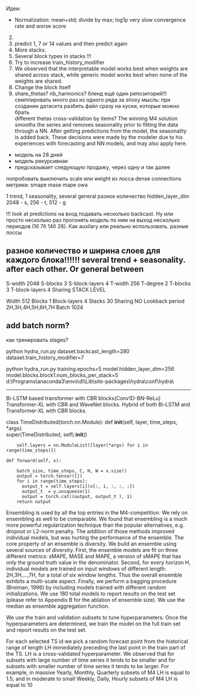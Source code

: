 Идеи:
- Normalization: mean+std; divide by max; log1p
very slow convergence rate and worse score
2. 
3. predict 1, 7 or 14 values and then predict again
4. More stacks.
5. Several block types in stacks !!!
6. Try to increase train_history_modifier
7. We observed that the interpretable model works best when weights are shared across stack, while generic model works best when none of the weights are shared.
8. Change the block itself
9. share_thetas?
nb_harmonics?
бленд
ещё один репозиторий!!!
семплировать много раз из одного ряда за эпоху
мысль: при создании датасета разбить файл сразу на куски, которые можно брать\
different thetas
cross-validation by items?
The winning M4 solution smooths the series and removes seasonality prior to fitting the data through a NN. After getting predictions from the model, the seasonality is added back. These decisions were made by the modeler due to his experiences with forecasting and NN models, and may also apply here. 
- модель на 28 дней
- модель рекурсивная
- предсказывает следующую продажу, через одну и так далее

попробовать выключить scale или weight из лосса
dense connections
метрики:
smape
mase
mape
owa

1 trend, 1 seasonality, several general
разное количество hidden_layer_dim
2048 - s, 256 - t, 512 - g

!!! look at predictions
на вход подавать несколько backcast. Ну или просто несколько раз прогонять модель по ним
на выход несколько периодов (1б 7б 14б 28).
Как auxilary или реально использовать.
разные лоссы

разное количество и ширина слоев для каждого блока!!!!!!
several trend + seasonality. after each other. Or general between
---
S-width 2048
S-blocks 3
S-block-layers 4
T-width 256
T-degree 2
T-blocks 3
T-block-layers 4
Sharing STACK LEVEL

Width 512
Blocks 1
Block-layers 4
Stacks 30
Sharing NO
Lookback period 2H,3H,4H,5H,6H,7H
Batch 1024

add batch norm?
--

как тренировать stages?


python hydra_run.py dataset.backcast_length=280 dataset.train_history_modifier=7 


python hydra_run.py training.epochs=5 model.hidden_layer_dim=256 model.blocks.block1.num_blocks_per_stack=5
d:\Programs\anaconda3\envs\dl\Lib\site-packages\hydra\conf\hydra\

---
Bi-LSTM based transformer with CBR blocks(Conv1D-BN-ReLu)
Transformer-XL with CBR and WaveNet blocks.
Hybrid of both Bi-LSTM and Transformer-XL with CBR blocks.

class TimeDistributed(torch.nn.Module):
    def __init__(self, layer, time_steps, *args):        
        super(TimeDistributed, self).__init__()
        
        self.layers = nn.ModuleList([layer(*args) for i in range(time_steps)])

    def forward(self, x):

        batch_size, time_steps, C, H, W = x.size()
        output = torch.tensor([])
        for i in range(time_steps):
          output_t = self.layers[i](x[:, i, :, :, :])
          output_t  = y.unsqueeze(1)
          output = torch.cat((output, output_t ), 1)
        return output

Ensembling is used by all the top entries in the M4-competition. We rely on ensembling as well
to be comparable. We found that ensembling is a much more powerful regularization technique
than the popular alternatives, e.g. dropout or L2-norm penalty. The addition of those methods
improved individual models, but was hurting the performance of the ensemble. The core property of
an ensemble is diversity. We build an ensemble using several sources of diversity. First, the ensemble
models are fit on three different metrics: sMAPE, MASE and MAPE, a version of sMAPE that has only
the ground truth value in the denominator. Second, for every horizon H, individual models are trained
on input windows of different length: 2H,3H,...,7H, for a total of six window lengths. Thus the
overall ensemble exhibits a multi-scale aspect. Finally, we perform a bagging procedure (Breiman,
1996) by including models trained with different random initializations. We use 180 total models to
report results on the test set (please refer to Appendix B for the ablation of ensemble size). We use
the median as ensemble aggregation function.


We use the train and validation subsets to
tune hyperparameters. Once the hyperparameters are determined, we train the model on the full train
set and report results on the test set.



For each selected TS id we
pick a random forecast point from the historical range of length LH immediately preceding the last
point in the train part of the TS. LH is a cross-validated hyperparameter. We observed that for subsets
with large number of time series it tends to be smaller and for subsets with smaller number of time
series it tends to be larger. For example, in massive Yearly, Monthly, Quarterly subsets of M4 LH is
equal to 1.5; and in moderate to small Weekly, Daily, Hourly subsets of M4 LH is equal to 10


